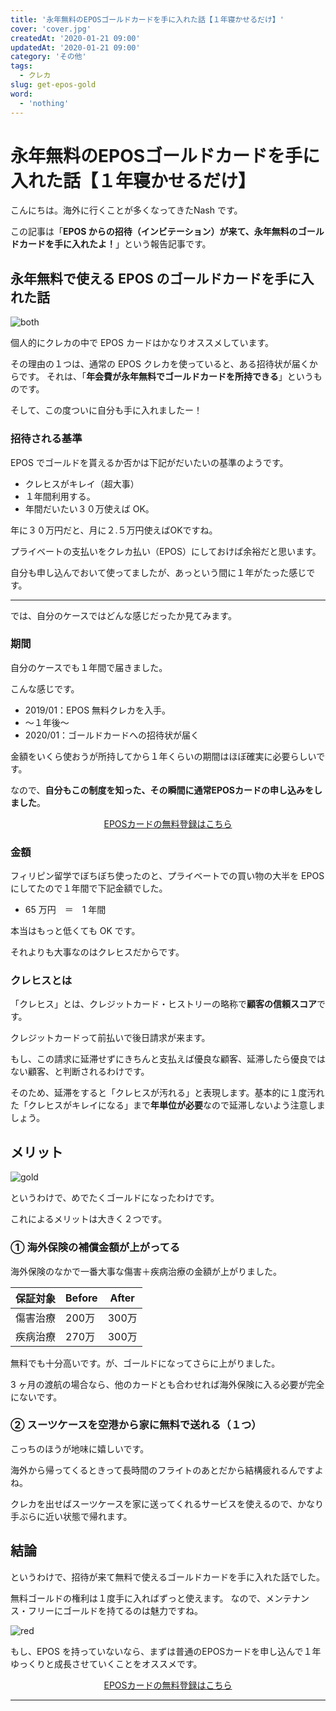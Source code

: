 ```yaml
---
title: '永年無料のEPOSゴールドカードを手に入れた話【１年寝かせるだけ】'
cover: 'cover.jpg'
createdAt: '2020-01-21 09:00'
updatedAt: '2020-01-21 09:00'
category: 'その他'
tags:
  - クレカ
slug: get-epos-gold
word:
  - 'nothing'
---
```


# 永年無料のEPOSゴールドカードを手に入れた話【１年寝かせるだけ】

こんにちは。海外に行くことが多くなってきたNash です。

この記事は「**EPOS からの招待（インビテーション）が来て、永年無料のゴールドカードを手に入れたよ！**」という報告記事です。

## 永年無料で使える EPOS のゴールドカードを手に入れた話

![both](./3_both.jpg)

個人的にクレカの中で EPOS カードはかなりオススメしています。

その理由の１つは、通常の EPOS クレカを使っていると、ある招待状が届くからです。
それは、「**年会費が永年無料でゴールドカードを所持できる**」というものです。

そして、この度ついに自分も手に入れましたー！

### 招待される基準

EPOS でゴールドを貰えるか否かは下記がだいたいの基準のようです。

- クレヒスがキレイ（超大事）
- １年間利用する。
- 年間だいたい３０万使えば OK。

年に３０万円だと、月に２.５万円使えばOKですね。

プライベートの支払いをクレカ払い（EPOS）にしておけば余裕だと思います。

自分も申し込んでおいて使ってましたが、あっという間に１年がたった感じです。

---

では、自分のケースではどんな感じだったか見てみます。

### 期間

自分のケースでも１年間で届きました。

こんな感じです。

- 2019/01：EPOS 無料クレカを入手。
- 〜１年後〜
- 2020/01：ゴールドカードへの招待状が届く

金額をいくら使おうが所持してから１年くらいの期間はほぼ確実に必要らしいです。

なので、**自分もこの制度を知った、その瞬間に通常EPOSカードの申し込みをしました**。

<!--  -->
<p style="text-align:center;"><a class="affi-custom-button" href="https://www.eposcard.co.jp/index.html" rel="nofollow">EPOSカードの無料登録はこちら</a></p>
<!--  -->

### 金額

フィリピン留学でぼちぼち使ったのと、プライベートでの買い物の大半を EPOS にしてたので１年間で下記金額でした。

- 65 万円　＝　1 年間

本当はもっと低くても OK です。

それよりも大事なのはクレヒスだからです。

### クレヒスとは

「クレヒス」とは、クレジットカード・ヒストリーの略称で**顧客の信頼スコア**です。

クレジットカードって前払いで後日請求が来ます。

もし、この請求に延滞せずにきちんと支払えば優良な顧客、延滞したら優良ではない顧客、と判断されるわけです。

そのため、延滞をすると「クレヒスが汚れる」と表現します。基本的に１度汚れた「クレヒスがキレイになる」まで**年単位が必要**なので延滞しないよう注意しましょう。

## メリット

![gold](./2_gold.jpg)

というわけで、めでたくゴールドになったわけです。

これによるメリットは大きく２つです。

### ① 海外保険の補償金額が上がってる

海外保険のなかで一番大事な傷害＋疾病治療の金額が上がりました。

保証対象 | Before | After
--|--|--
傷害治療 | 200万 | 300万
疾病治療 | 270万 | 300万

無料でも十分高いです。が、ゴールドになってさらに上がりました。

3 ヶ月の渡航の場合なら、他のカードとも合わせれば海外保険に入る必要が完全にないです。

### ② スーツケースを空港から家に無料で送れる（１つ）

こっちのほうが地味に嬉しいです。

海外から帰ってくるときって長時間のフライトのあとだから結構疲れるんですよね。

クレカを出せばスーツケースを家に送ってくれるサービスを使えるので、かなり手ぶらに近い状態で帰れます。

## 結論

というわけで、招待が来て無料で使えるゴールドカードを手に入れた話でした。

無料ゴールドの権利は１度手に入ればずっと使えます。
なので、メンテナンス・フリーにゴールドを持てるのは魅力ですね。

![red](./1_red.jpg)

もし、EPOS を持っていないなら、まずは普通のEPOSカードを申し込んで１年ゆっくりと成長させていくことをオススメです。

<!--  -->
<p style="text-align:center;"><a class="affi-custom-button" href="https://www.eposcard.co.jp/index.html" rel="nofollow">EPOSカードの無料登録はこちら</a></p>
<!--  -->

---
